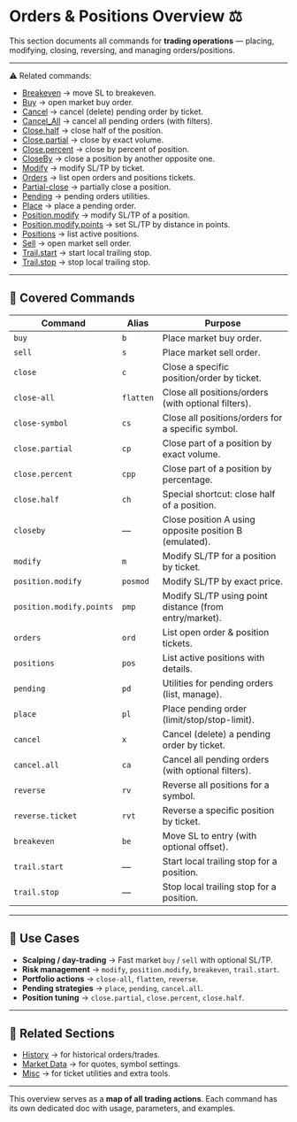 # Orders & Positions Overview ⚖️

This section documents all commands for **trading operations** — placing, modifying, closing, reversing, and managing orders/positions.

---

⚠️ Related commands:

* [Breakeven](./Breakeven.md) → move SL to breakeven.
* [Buy](./Buy.md) → open market buy order.
* [Cancel](./Cancel.md) → cancel (delete) pending order by ticket.
* [Cancel\_All](./Cancel_All.md) → cancel all pending orders (with filters).
* [Close.half](./Close.half.md) → close half of the position.
* [Close.partial](./Close.partial.md) → close by exact volume.
* [Close.percent](./Close.percent.md) → close by percent of position.
* [CloseBy](./CloseBy.md) → close a position by another opposite one.
* [Modify](./Modify.md) → modify SL/TP by ticket.
* [Orders](./Orders.md) → list open orders and positions tickets.
* [Partial-close](./Partial-close.md) → partially close a position.
* [Pending](./Pending.md) → pending orders utilities.
* [Place](./Place.md) → place a pending order.
* [Position.modify](./Position.modify.md) → modify SL/TP of a position.
* [Position.modify.points](./Position.modify.points.md) → set SL/TP by distance in points.
* [Positions](./Positions.md) → list active positions.
* [Sell](./Sell.md) → open market sell order.
* [Trail.start](./Trail.start.md) → start local trailing stop.
* [Trail.stop](./Trail.stop.md) → stop local trailing stop.

---

## 📌 Covered Commands

| Command                  | Alias     | Purpose                                                |
| ------------------------ | --------- | ------------------------------------------------------ |
| `buy`                    | `b`       | Place market buy order.                                |
| `sell`                   | `s`       | Place market sell order.                               |
| `close`                  | `c`       | Close a specific position/order by ticket.             |
| `close-all`              | `flatten` | Close all positions/orders (with optional filters).    |
| `close-symbol`           | `cs`      | Close all positions/orders for a specific symbol.      |
| `close.partial`          | `cp`      | Close part of a position by exact volume.              |
| `close.percent`          | `cpp`     | Close part of a position by percentage.                |
| `close.half`             | `ch`      | Special shortcut: close half of a position.            |
| `closeby`                | —         | Close position A using opposite position B (emulated). |
| `modify`                 | `m`       | Modify SL/TP for a position by ticket.                 |
| `position.modify`        | `posmod`  | Modify SL/TP by exact price.                           |
| `position.modify.points` | `pmp`     | Modify SL/TP using point distance (from entry/market). |
| `orders`                 | `ord`     | List open order & position tickets.                    |
| `positions`              | `pos`     | List active positions with details.                    |
| `pending`                | `pd`      | Utilities for pending orders (list, manage).           |
| `place`                  | `pl`      | Place pending order (limit/stop/stop-limit).           |
| `cancel`                 | `x`       | Cancel (delete) a pending order by ticket.             |
| `cancel.all`             | `ca`      | Cancel all pending orders (with optional filters).     |
| `reverse`                | `rv`      | Reverse all positions for a symbol.                    |
| `reverse.ticket`         | `rvt`     | Reverse a specific position by ticket.                 |
| `breakeven`              | `be`      | Move SL to entry (with optional offset).               |
| `trail.start`            | —         | Start local trailing stop for a position.              |
| `trail.stop`             | —         | Stop local trailing stop for a position.               |

---

## 🎯 Use Cases

* **Scalping / day-trading** → Fast market `buy` / `sell` with optional SL/TP.
* **Risk management** → `modify`, `position.modify`, `breakeven`, `trail.start`.
* **Portfolio actions** → `close-all`, `flatten`, `reverse`.
* **Pending strategies** → `place`, `pending`, `cancel.all`.
* **Position tuning** → `close.partial`, `close.percent`, `close.half`.

---

## 🔗 Related Sections

* [History](../History/History_Overview.md) → for historical orders/trades.
* [Market Data](../Market_Data/Market_Data_Overview.md) → for quotes, symbol settings.
* [Misc](../Misc/Misc_Overview.md) → for ticket utilities and extra tools.

---

This overview serves as a **map of all trading actions**. Each command has its own dedicated doc with usage, parameters, and examples.
